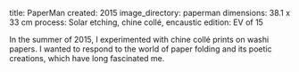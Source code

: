 title: PaperMan 
created: 2015
image_directory: paperman
dimensions: 38.1 x 33 cm
process: Solar etching, chine collé, encaustic
edition: EV of 15

In the summer of 2015, I experimented with chine collé prints on washi papers. I wanted to respond to the world of paper folding and its poetic creations, which have long fascinated me.
